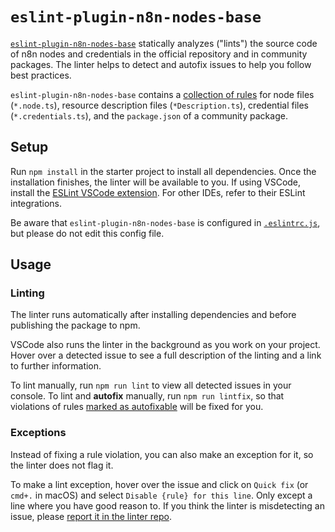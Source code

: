 # `eslint-plugin-n8n-nodes-base`

[`eslint-plugin-n8n-nodes-base`](https://github.com/ivov/eslint-plugin-n8n-nodes-base) statically analyzes ("lints") the source code of n8n nodes and credentials in the official repository and in community packages. The linter helps to detect and autofix issues to help you follow best practices.

`eslint-plugin-n8n-nodes-base` contains a [collection of rules](https://github.com/ivov/eslint-plugin-n8n-nodes-base#ruleset) for node files (`*.node.ts`), resource description files (`*Description.ts`), credential files (`*.credentials.ts`), and the `package.json` of a community package.

## Setup

Run `npm install` in the starter project to install all dependencies. Once the installation finishes, the linter will be available to you. If using VSCode, install the [ESLint VSCode extension](https://marketplace.visualstudio.com/items?itemName=dbaeumer.vscode-eslint). For other IDEs, refer to their ESLint integrations.

Be aware that `eslint-plugin-n8n-nodes-base` is configured in [`.eslintrc.js`](https://github.com/n8n-io/n8n-nodes-starter/blob/master/.eslintrc.js), but please do not edit this config file.

## Usage

### Linting

The linter runs automatically after installing dependencies and before publishing the package to npm.

VSCode also runs the linter in the background as you work on your project. Hover over a detected issue to see a full description of the linting and a link to further information.

To lint manually, run `npm run lint` to view all detected issues in your console. To lint and **autofix** manually, run `npm run lintfix`, so that violations of rules [marked as autofixable](https://github.com/ivov/eslint-plugin-n8n-nodes-base#ruleset) will be fixed for you.

### Exceptions

Instead of fixing a rule violation, you can also make an exception for it, so the linter does not flag it.

To make a lint exception, hover over the issue and click on `Quick fix` (or `cmd+.` in macOS) and select `Disable {rule} for this line`. Only except a line where you have good reason to. If you think the linter is misdetecting an issue, please [report it in the linter repo](https://github.com/ivov/eslint-plugin-n8n-nodes-base/issues).
